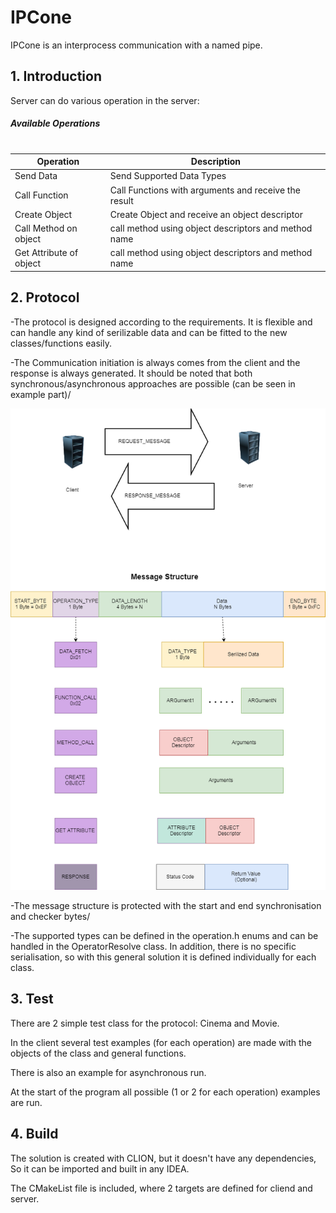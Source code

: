 # IPCone
 IPCone is an interprocess communication with a named pipe.


## 1. Introduction

Server can do various operation in the server:
##### Available Operations
#
| Operation | Description |
| ------ | ------ |
| Send Data|Send Supported Data Types|
| Call Function |Call Functions with arguments and receive the result|
| Create Object |Create Object and receive an object descriptor|
| Call Method on object|call method using object descriptors and method name |
| Get Attribute of object |call method using object descriptors and method name|


## 2. Protocol

-The protocol is designed according to the requirements.
It is flexible and can handle any kind of serilizable data and can be fitted to the new classes/functions easily.



-The Communication initiation is always comes from the client and the response is always generated.
It should be noted that both synchronous/asynchronous approaches are possible (can be seen in example part)/

![GUI](https://raw.githubusercontent.com/glaba13/ImageResources/master/ipcone.png)

-The message structure is protected with the start and end synchronisation and checker bytes/

-The supported types can be defined in the operation.h enums and can be handled in the OperatorResolve class.
In addition, there is no specific serialisation, so with this general solution  it is defined individually for each class.





## 3. Test

There are 2 simple test class for the protocol: Cinema and Movie.

In the client several test examples (for each operation) are made with the objects of the class and general functions.

There is also an example for asynchronous run.

At the start of the program all possible (1 or 2 for each operation) examples are run.

## 4. Build
The solution is created with CLION, but it doesn't have any dependencies,
So it can be imported and built in any IDEA.


The CMakeList file is included, where 2 targets are defined for cliend and server.


